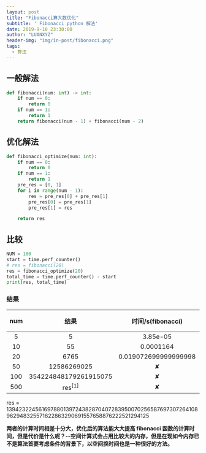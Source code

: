 ```yaml
---
layout: post
title: "Fibonacci算大数优化"
subtitle: ' Fibonacci python 解法'
date: 2019-9-10 23:30:00
author: "LUANXYZ"
header-img: "img/in-post/fibonacci.png"
tags:
  - 算法
---
```


## 一般解法

```python
def fibonacci(num: int) -> int:
    if num == 0:
        return 0
    if num == 1:
        return 1
    return fibonacci(num - 1) + fibonacci(num - 2)
```

## 优化解法

```python
def fibonacci_optimize(num: int):
    if num == 0:
        return 0
    if num == 1:
        return 1
    pre_res = [0, 1]
    for i in range(num - 1):
        res = pre_res[0] + pre_res[1]
        pre_res[0] = pre_res[1]
        pre_res[1] = res

    return res
```

## 比较

```python
NUM = 100
start = time.perf_counter()
# res = fibonacci(20)
res = fibonacci_optimize(20)
total_time = time.perf_counter() - start
print(res, total_time)
```

### 结果

| num  |结果 |时间/s(fibonacci) | 时间/s(fibonacci_optimize) |
| :--: | :-------------: | :---------------------: | :--------------------: |
|  5   | 5 | 3.85e-05 |8.7e-06|
|  10  | 55 | 0.0001164 |9.1e-06|
|  20  | 6765 | 0.019072699999999998 |1.67e-05|
|  50  | 12586269025 | ✘ |4.2e-05|
| 100  | 354224848179261915075 | ✘ |3.68e-05|
| 500  | res$^{[1]}$ | ✘ |0.0007797|

res = 139423224561697880139724382870407283950070256587697307264108962948325571622863290691557658876222521294125

**两者的计算时间相差十分大，优化后的算法能大大提高 fibonacci 函数的计算时间，但是代价是什么呢？--空间计算式会占用比较大的内存，但是在现如今内存已不是算法首要考虑条件的背景下，以空间换时间也是一种很好的方法。**

